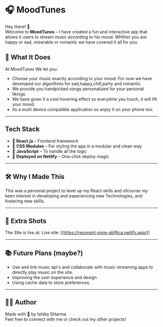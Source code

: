 # 🎧 MoodTunes

Hey there! 👋  
Welcome to **MoodTunes** – I have created a fun and interactive app that allows it users to stream music according to his mood. WHther you are happy or sad, miserable or romantic we have covered it all for you.
## 🧠 What It Does

At MoodTunes We let you:
- Choose your music exactly according to your mood. For now we have developed our algorithms for sad,happy,chill,party and romantic.
- We provide you handpicked songs personalized for your personal likings.
- We have given it a cool hovering effect so everytime you touch, it will lift your mood.
- Its a multi device compatible application so enjoy it on your phone too.

---

## Tech Stack
- 🧩 **React.js** – Frontend framework
- 🎨 **CSS Modules** – For styling the app in a modular and clean way
- 🔮 **JavaScript** – To handle all the logic
- 🚀 **Deployed on Netlify** – One-click deploy magic

---

## 🛠️ Why I Made This
This was a personal project to level up my React skills and ofcourse my keen interest in developing and experiencing new Technologies, and fostering new skills.

---

## 📸 Extra Shots
The SIte is live at:
Live site: [(https://resonant-pixie-abf6ca.netlify.app/)]

---

## 📚 Future Plans (maybe?)
- Use and link music api's and collaborate with music streaming apps to directly play music on the site.
- Improving the user experience and design
- Using cache data to store preferences.

---

## 🧑‍💻 Author
Made with 💙 by Ishika SHarma  
Feel free to connect with me or check out my other projects!
